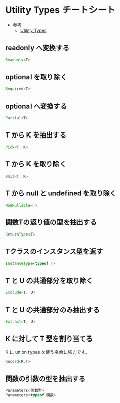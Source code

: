 # Utility Types チートシート

- 参考
  - [Utility Types](https://www.typescriptlang.org/docs/handbook/utility-types.html)

## readonly へ変換する

```ts
Readonly<T>
```

## optional を取り除く

```ts
Required<T>
```

## optional へ変換する

```ts
Partial<T>
```

## T から K を抽出する

```ts
Pick<T, K>
```

## T から K を取り除く

```ts
Omit<T, K>
```

## T から null と undefined を取り除く

```ts
NonNullable<T>
```

## 関数Tの返り値の型を抽出する

```ts
ReturnType<T>
```

## Tクラスのインスタンス型を返す

```ts
InstanceType<typeof T>
```

## T と U の共通部分を取り除く

```ts
Exclude<T, U>
```

## T と U の共通部分のみ抽出する

```ts
Extract<T, U>
```

## K に対して T 型を割り当てる

K に union types を使う場合に強力です。

```ts
Record<K,T>
```

## 関数の引数の型を抽出する

```ts
Parameters<関数型>
Parameters<typeof 関数>
```
